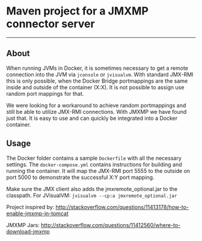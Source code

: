# Maven project for a JMXMP connector server
--------------------------------------------

## About
When running JVMs in Docker, it is sometimes necessary to get a remote connection into the JVM via `jconsole` or `jvisualvm`. With standard JMX-RMI this is only possible, when the Docker Bridge portmappings are the same inside and outside of the container (X:X). It is not possible to assign use random port mappings for that. 

We were looking for a workaround to achieve random portmappings and still be able to utilize JMX-RMI connections. 
With JMXMP we have found just that. It is easy to use and can quickly be integrated into 
a Docker container. 

## Usage

The Docker folder contains a sample `Dockerfile` with all the necessary settings. The `docker-compose.yml` contains instructions for building and running the container. It will map the JMX-RMI port 5555 to the outside on port 5000 to demonstrate the successful X:Y port mapping.

Make sure the JMX client also adds the jmxremote_optional.jar to the classpath.
For JVisualVM: `jvisualvm --cp:a jmxremote_optional.jar`


Project inspired by: http://stackoverflow.com/questions/11413178/how-to-enable-jmxmp-in-tomcat

JMXMP Jars: http://stackoverflow.com/questions/11412560/where-to-download-jmxmp